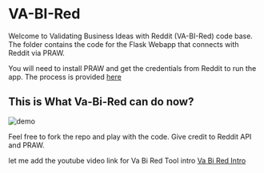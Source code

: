 # VA-BI-Red

Welcome to Validating Business Ideas with Reddit
(VA-BI-Red) code base. The folder contains the
code for the Flask Webapp that connects with
Reddit via PRAW.

You will need to install PRAW and get the
credentials from Reddit to run the app. The
process is provided
[here](https://praw.readthedocs.io/en/stable/getting_started/quick_start.html#authorized-reddit-instances)

## This is What Va-Bi-Red can do now?

![demo](vabired_demo.gif)

Feel free to fork the repo and play with the code.
Give credit to Reddit API and PRAW.

let me add the youtube video link for Va Bi Red
Tool intro
[Va Bi Red Intro](https://youtu.be/OzvdWHpPQ9s)
